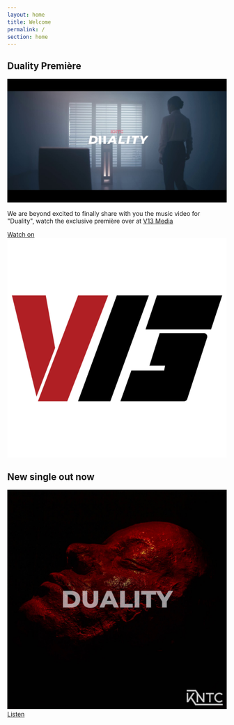 ```yaml
---
layout: home
title: Welcome
permalink: /
section: home
---
```


<div class="h-screen text-white text-left" id="duality">
  <div class="h-full bg-fixed bg-cover bg-center flex flex-col justify-center" style="background-image: url(assets/images/bg-duality.jpg)">
    <div class="flex justify-center">
      <div class="px-5 container max-w-2xl">
        <h2>Duality Première</h2>
        <a href="https://v13.net/2021/06/kntc-reach-a-new-level-of-catharsis-with-their-duality-music-video-premiere/" class="block">
          <img src="assets/images/duality-thumbnail.jpg" alt="Duality - OUT NOW" class="shadow-xl mb-5">
        </a>
        <div class="flex mb-5">
          <p>
            We are beyond excited to finally share with you the music video for "Duality", watch the exclusive première over at <a href="https://v13.net/2021/06/kntc-reach-a-new-level-of-catharsis-with-their-duality-music-video-premiere/">V13 Media</a>
          </p>
        </div>
        <div class="text-center">
          <a href="https://v13.net/2021/06/kntc-reach-a-new-level-of-catharsis-with-their-duality-music-video-premiere/" class="inline-block text-lg uppercase px-6 py-2 bg-white border-2 border-red hover:border-red-light shadow-xl rounded font-bold tracking-wide">
            <span class="my-auto mr-1">Watch on</span>
            <img src="assets/images/v13.png" alt="V13 logo" class="inline w-8 h-8 -mt-1">
          </a>
        </div>
      </div>
    </div>
  </div>
</div>

<div class="h-screen text-left">
  <div class="h-full bg-fixed bg-cover bg-center flex flex-col justify-center" style="background-image: url(assets/images/bg-red.jpg)">
    <div class="flex justify-center">
      <div class="p-5 container max-w-md">
        <h2>New single out now</h2>
        <a href="https://hypeddit.com/link/r3oq6j" class="block">
          <img src="assets/images/duality.jpg" alt="Duality - OUT NOW" class="rounded-xl shadow-xl mb-5">
        </a>
        <div class="text-center">
          <a href="https://hypeddit.com/link/r3oq6j" class="inline-block text-lg uppercase px-6 py-2 bg-white border-2 border-red hover:border-red-light shadow-xl rounded font-bold tracking-wide">Listen</a>
        </div>
      </div>
    </div>
  </div>
</div>
